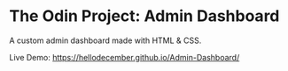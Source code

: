 # The Odin Project: Admin Dashboard
A custom admin dashboard made with HTML &amp; CSS.

Live Demo: https://hellodecember.github.io/Admin-Dashboard/
